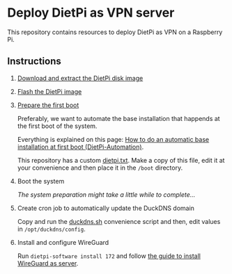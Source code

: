 # Deploy DietPi as VPN server

This repository contains resources to deploy DietPi as VPN on a Raspberry Pi.

## Instructions

1. [Download and extract the DietPi disk image](https://dietpi.com/docs/install/#1-download-and-extract-the-dietpi-disk-image)
2. [Flash the DietPi image](https://dietpi.com/docs/install/#2-flash-the-dietpi-image)
3. [Prepare the first boot](https://dietpi.com/docs/install/#3-prepare-the-first-boot)

    Preferably, we want to automate the base installation that happends at the first boot of the system.

    Everything is explained on this page: [How to do an automatic base installation at first boot (DietPi-Automation)](https://dietpi.com/docs/usage/#how-to-do-an-automatic-base-installation-at-first-boot-dietpi-automation).

    This repository has a custom [dietpi.txt](./dietpi.txt).
    Make a copy of this file, edit it at your convenience and then place it in the `/boot` directory.

4. Boot the system

    *The system preparation might take a little while to complete...*

5. Create cron job to automatically update the DuckDNS domain

    Copy and run the [duckdns.sh](scripts/duckdns.sh) convenience script and then, edit values in `/opt/duckdns/config`.

6. Install and configure WireGuard

    Run `dietpi-software install 172` and follow [the guide to install WireGuard as server](https://dietpi.com/docs/software/vpn/#wireguard).
